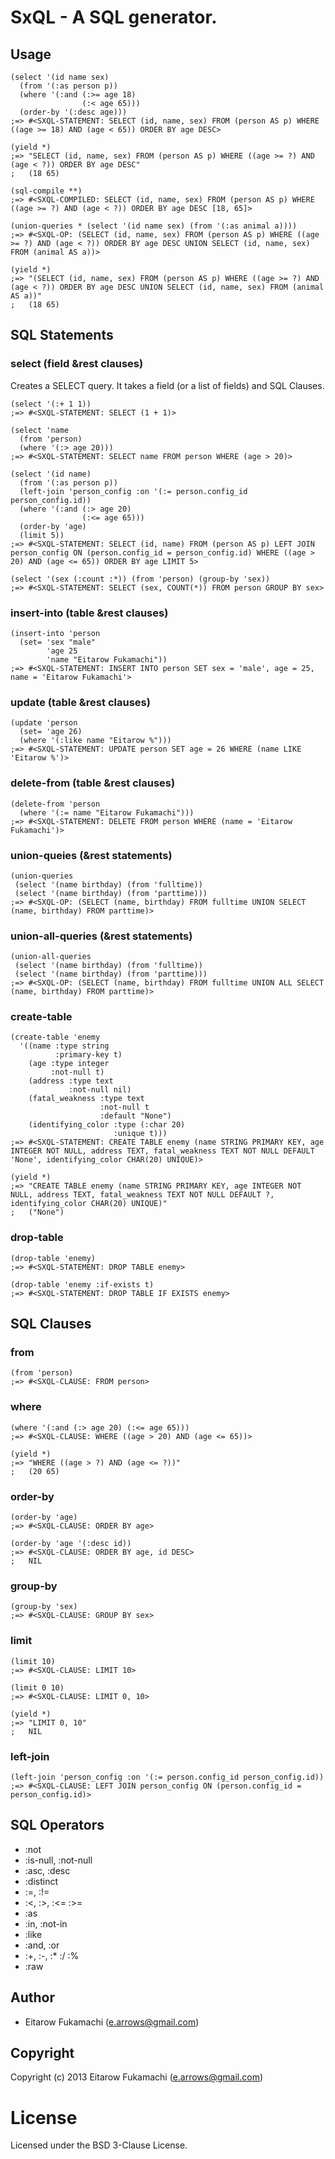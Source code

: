 # SxQL - A SQL generator.

## Usage

```common-lisp
(select '(id name sex)
  (from '(:as person p))
  (where '(:and (:>= age 18)
                (:< age 65)))
  (order-by '(:desc age)))
;=> #<SXQL-STATEMENT: SELECT (id, name, sex) FROM (person AS p) WHERE ((age >= 18) AND (age < 65)) ORDER BY age DESC>

(yield *)
;=> "SELECT (id, name, sex) FROM (person AS p) WHERE ((age >= ?) AND (age < ?)) ORDER BY age DESC"
;   (18 65)

(sql-compile **)
;=> #<SXQL-COMPILED: SELECT (id, name, sex) FROM (person AS p) WHERE ((age >= ?) AND (age < ?)) ORDER BY age DESC [18, 65]>

(union-queries * (select '(id name sex) (from '(:as animal a))))
;=> #<SXQL-OP: (SELECT (id, name, sex) FROM (person AS p) WHERE ((age >= ?) AND (age < ?)) ORDER BY age DESC UNION SELECT (id, name, sex) FROM (animal AS a))>

(yield *)
;=> "(SELECT (id, name, sex) FROM (person AS p) WHERE ((age >= ?) AND (age < ?)) ORDER BY age DESC UNION SELECT (id, name, sex) FROM (animal AS a))"
;   (18 65)
```

## SQL Statements

### select (field &rest clauses)

Creates a SELECT query. It takes a field (or a list of fields) and SQL Clauses.

```common-lisp
(select '(:+ 1 1))
;=> #<SXQL-STATEMENT: SELECT (1 + 1)>

(select 'name
  (from 'person)
  (where '(:> age 20)))
;=> #<SXQL-STATEMENT: SELECT name FROM person WHERE (age > 20)>

(select '(id name)
  (from '(:as person p))
  (left-join 'person_config :on '(:= person.config_id person_config.id))
  (where '(:and (:> age 20)
                (:<= age 65)))
  (order-by 'age)
  (limit 5))
;=> #<SXQL-STATEMENT: SELECT (id, name) FROM (person AS p) LEFT JOIN person_config ON (person.config_id = person_config.id) WHERE ((age > 20) AND (age <= 65)) ORDER BY age LIMIT 5>

(select '(sex (:count :*)) (from 'person) (group-by 'sex))
;=> #<SXQL-STATEMENT: SELECT (sex, COUNT(*)) FROM person GROUP BY sex>
```

### insert-into (table &rest clauses)

```common-lisp
(insert-into 'person
  (set= 'sex "male"
        'age 25
        'name "Eitarow Fukamachi"))
;=> #<SXQL-STATEMENT: INSERT INTO person SET sex = 'male', age = 25, name = 'Eitarow Fukamachi'>
```

### update (table &rest clauses)

```common-lisp
(update 'person
  (set= 'age 26)
  (where '(:like name "Eitarow %")))
;=> #<SXQL-STATEMENT: UPDATE person SET age = 26 WHERE (name LIKE 'Eitarow %')>
```

### delete-from (table &rest clauses)

```common-lisp
(delete-from 'person
  (where '(:= name "Eitarow Fukamachi")))
;=> #<SXQL-STATEMENT: DELETE FROM person WHERE (name = 'Eitarow Fukamachi')>
```

### union-queies (&rest statements)

```common-lisp
(union-queries
 (select '(name birthday) (from 'fulltime))
 (select '(name birthday) (from 'parttime)))
;=> #<SXQL-OP: (SELECT (name, birthday) FROM fulltime UNION SELECT (name, birthday) FROM parttime)>
```

### union-all-queries (&rest statements)

```common-lisp
(union-all-queries
 (select '(name birthday) (from 'fulltime))
 (select '(name birthday) (from 'parttime)))
;=> #<SXQL-OP: (SELECT (name, birthday) FROM fulltime UNION ALL SELECT (name, birthday) FROM parttime)>
```

### create-table

```common-lisp
(create-table 'enemy
  '((name :type string
          :primary-key t)
    (age :type integer
         :not-null t)
    (address :type text
             :not-null nil)
    (fatal_weakness :type text
                    :not-null t
                    :default "None")
    (identifying_color :type (:char 20)
                       :unique t)))
;=> #<SXQL-STATEMENT: CREATE TABLE enemy (name STRING PRIMARY KEY, age INTEGER NOT NULL, address TEXT, fatal_weakness TEXT NOT NULL DEFAULT 'None', identifying_color CHAR(20) UNIQUE)>

(yield *)
;=> "CREATE TABLE enemy (name STRING PRIMARY KEY, age INTEGER NOT NULL, address TEXT, fatal_weakness TEXT NOT NULL DEFAULT ?, identifying_color CHAR(20) UNIQUE)"
;   ("None")
```

### drop-table

```common-lisp
(drop-table 'enemy)
;=> #<SXQL-STATEMENT: DROP TABLE enemy>

(drop-table 'enemy :if-exists t)
;=> #<SXQL-STATEMENT: DROP TABLE IF EXISTS enemy>
```

## SQL Clauses

### from

```common-lisp
(from 'person)
;=> #<SXQL-CLAUSE: FROM person>
```

### where

```common-lisp
(where '(:and (:> age 20) (:<= age 65)))
;=> #<SXQL-CLAUSE: WHERE ((age > 20) AND (age <= 65))>

(yield *)
;=> "WHERE ((age > ?) AND (age <= ?))"
;   (20 65)
```

### order-by

```common-lisp
(order-by 'age)
;=> #<SXQL-CLAUSE: ORDER BY age>

(order-by 'age '(:desc id))
;=> #<SXQL-CLAUSE: ORDER BY age, id DESC>
;   NIL
```

### group-by

```common-lisp
(group-by 'sex)
;=> #<SXQL-CLAUSE: GROUP BY sex>
```

### limit

```common-lisp
(limit 10)
;=> #<SXQL-CLAUSE: LIMIT 10>

(limit 0 10)
;=> #<SXQL-CLAUSE: LIMIT 0, 10>

(yield *)
;=> "LIMIT 0, 10"
;   NIL
```

### left-join

```common-lisp
(left-join 'person_config :on '(:= person.config_id person_config.id))
;=> #<SXQL-CLAUSE: LEFT JOIN person_config ON (person.config_id = person_config.id)>
```

## SQL Operators

* :not
* :is-null, :not-null
* :asc, :desc
* :distinct
* :=, :!=
* :<, :>, :<= :>=
* :as
* :in, :not-in
* :like
* :and, :or
* :+, :-, :* :/ :%
* :raw

## Author

* Eitarow Fukamachi (e.arrows@gmail.com)

## Copyright

Copyright (c) 2013 Eitarow Fukamachi (e.arrows@gmail.com)

# License

Licensed under the BSD 3-Clause License.
